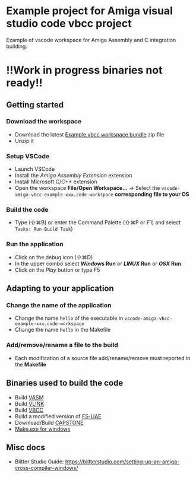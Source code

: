 # Example project for Amiga visual studio code vbcc project
Example of vscode workspace for Amiga Assembly and C integration building.

# !!Work in progress binaries not ready!!

## Getting started
### Download the workspace
- Download the latest [Example vbcc workspace bundle](https://github.com/prb28/vscode-amiga-vbcc-example/releases) zip file
- Unzip it

### Setup VSCode
- Launch VSCode
- Install the *Amiga Assembly Extension* extension
- Install Microsoft C/C++ extension
- Open the workspace **File/Open Workspace...** -> Select the `vscode-amiga-vbcc-example-xxx.code-workspace` **corresponding file to your OS**

### Build the code
- Type (⇧⌘B) or enter the Command Palette (⇧⌘P or F1) and select `Tasks: Run Build Task`)

### Run the application
- Click on the debug icon (⇧⌘D)
- In the upper combo select ***Windows* Run** or ***LINUX* Run** or ***OSX* Run**
- Click on the *Play* button or type F5

## Adapting to your application
### Change the name of the application
- Change the name `hello` of the executable in `vscode-amiga-vbcc-example-xxx.code-workspace`
- Change the name `hello` in the Makefile

### Add/remove/rename a file to the build
- Each modification of a source file add/rename/remove must reported in the **Makefile**

## Binaries used to build the code
- Build [VASM](http://sun.hasenbraten.de/vasm/index.php?view=main)
- Build [VLINK](http://sun.hasenbraten.de/vlink/index.php?view=main)
- Build [VBCC](http://sun.hasenbraten.de/vlink/index.php?view=main)
- Build a modified version of [FS-UAE](https://github.com/prb28/fs-uae)
- Download/Build [CAPSTONE](http://www.capstone-engine.org/download.html)
- [Make.exe for windows](https://sourceforge.net/projects/gnuwin32/)

## Misc docs
- Blitter Studio Guide: https://blitterstudio.com/setting-up-an-amiga-cross-compiler-windows/

